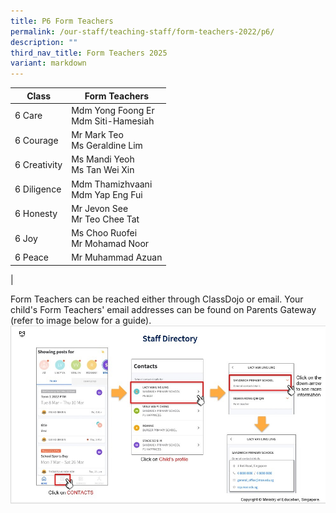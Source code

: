 ```yaml
---
title: P6 Form Teachers
permalink: /our-staff/teaching-staff/form-teachers-2022/p6/
description: ""
third_nav_title: Form Teachers 2025
variant: markdown
---
```

| Class| Form Teachers | 
| -------- | -------- |
| 6 Care | Mdm Yong Foong Er <br> Mdm Siti-Hamesiah |
| 6 Courage | Mr Mark Teo <br>Ms Geraldine Lim |
| 6 Creativity | Ms Mandi Yeoh <br>Ms Tan Wei Xin |
| 6 Diligence | Mdm Thamizhvaani <br>Mdm Yap Eng Fui |
| 6 Honesty | Mr Jevon See <br> Mr Teo Chee Tat | 
| 6 Joy | Ms Choo Ruofei <br> Mr Mohamad Noor | 
| 6 Peace | Mr Muhammad Azuan  | 
|

Form Teachers can be reached either through ClassDojo or email. Your child's Form Teachers' email addresses can be found on Parents Gateway (refer to image below for a guide).
![](/images/PG-contacts2.jpg)